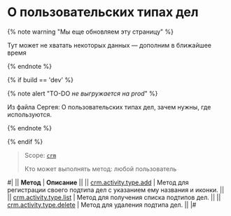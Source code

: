 # О пользовательских типах дел

{% note warning "Мы еще обновляем эту страницу" %}

Тут может не хватать некоторых данных — дополним в ближайшее время

{% endnote %}

{% if build == 'dev' %}

{% note alert "TO-DO _не выгружается на prod_" %}

Из файла Сергея:
О пользовательских типах дел, зачем нужны, где используются.

{% endnote %}

{% endif %}

> Scope: [`crm`](../../../../scopes/permissions.md)
>
> Кто может выполнять метод: любой пользователь

#|
|| **Метод** | **Описание** ||
|| [crm.activity.type.add](./crm-activity-type-add.md) | Метод для регистрации своего подтипа дел с указанием ему названия и иконки. ||
|| [crm.activity.type.list](./crm-activity-type-list.md) | Метод для получения списка подтипов дел. ||
|| [crm.activity.type.delete](./crm-activity-type-delete.md) | Метод для удаления подтипа дел. ||
|#